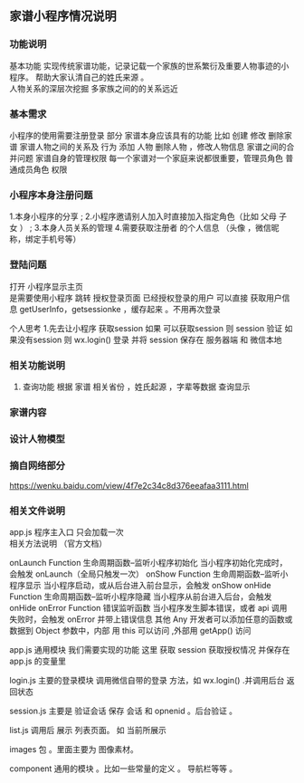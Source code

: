
## 家谱小程序情况说明

### 功能说明
基本功能 实现传统家谱功能，记录记载一个家族的世系繁衍及重要人物事迹的小程序。
帮助大家认清自己的姓氏来源  。  
人物关系的深层次挖掘  多家族之间的的关系远近

### 基本需求 
小程序的使用需要注册登录 部分
家谱本身应该具有的功能 比如 创建 修改 删除家谱
家谱人物之间的关系及 行为 添加 人物  删除人物 ，修改人物信息 
家谱之间的合并问题 
家谱自身的管理权限 每一个家谱对一个家庭来说都很重要，管理员角色 普通成员角色 权限


### 小程序本身注册问题 

1.本身小程序的分享 ;
2.小程序邀请别人加入时直接加入指定角色（比如 父母 子女 ） ;
3.本身人员关系的管理 
4.需要获取注册者 的个人信息 （头像 ，微信昵称，绑定手机号等）

###  登陆问题 

打开 小程序显示主页   
是需要使用小程序 跳转 授权登录页面 
已经授权登录的用户 可以直接 获取用户信息 getUserInfo，getsessionke ，缓存起来 。不用再次登录  

个人思考 1.先去让小程序 获取session 
如果  可以获取session  则 session 验证 
如果没有session  则 wx.login()
登录 并将 session  保存在 服务器端 和 微信本地


###  相关功能说明
1. 查询功能 根据 家谱 相关省份 ，姓氏起源 ，字辈等数据 查询显示


### 家谱内容 


### 设计人物模型



###  摘自网络部分

https://wenku.baidu.com/view/4f7e2c34c8d376eeafaa3111.html


###  相关文件说明 

app.js   程序主入口 只会加载一次   
相关方法说明 （官方文档）  

onLaunch	Function	生命周期函数–监听小程序初始化	当小程序初始化完成时，会触发 onLaunch（全局只触发一次）
onShow	Function	生命周期函数–监听小程序显示	当小程序启动，或从后台进入前台显示，会触发 onShow
onHide	Function	生命周期函数–监听小程序隐藏	当小程序从前台进入后台，会触发 onHide
onError	Function	错误监听函数	当小程序发生脚本错误，或者 api 调用失败时，会触发 onError 并带上错误信息
其他	Any		开发者可以添加任意的函数或数据到 Object 参数中，内部 用 this 可以访问 ,外部用 getApp() 访问  

app.js  通用模块 我们需要实现的功能  这里 获取 session  获取授权情况  并保存在app.js 的变量里 

login.js 主要的登录模块 调用微信自带的登录 方法，如 wx.login() .并调用后台  返回状态 

session.js 主要是 验证会话 保存 会话 和 opnenid  。后台验证 。

list.js  调用后 展示 列表页面。 如 当前所展示 


images 包 。里面主要为  图像素材。

component  通用的模块 。比如一些常量的定义 。 导航栏等等 。
  

 







